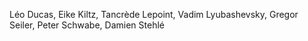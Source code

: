 Léo Ducas,
Eike Kiltz,
Tancrède Lepoint,
Vadim Lyubashevsky,
Gregor Seiler,
Peter Schwabe,
Damien Stehlé
